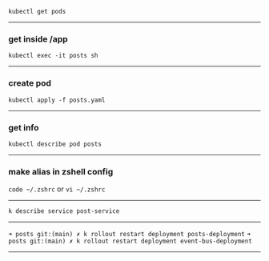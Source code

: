 `kubectl get pods`

---

### get inside /app

`kubectl exec -it posts sh`

---

### create pod

`kubectl apply -f posts.yaml`

---

### get info

`kubectl describe pod posts`

---

### make alias in zshell config

`code ~/.zshrc` or `vi ~/.zshrc`

---

`k describe service post-service`

---

`➜ posts git:(main) ✗ k rollout restart deployment posts-deployment`
`➜ posts git:(main) ✗ k rollout restart deployment event-bus-deployment`

---
